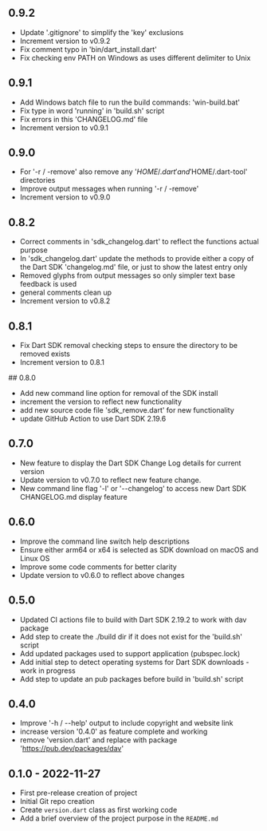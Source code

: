## 0.9.2
- Update '.gitignore' to simplify the 'key' exclusions
- Increment version to v0.9.2
- Fix comment typo in 'bin/dart_install.dart'
- Fix checking env PATH on Windows as uses different delimiter to Unix

## 0.9.1
- Add Windows batch file to run the build commands: 'win-build.bat'
- Fix type in word 'running' in 'build.sh' script
- Fix errors in this 'CHANGELOG.md' file
- Increment version to v0.9.1

## 0.9.0
- For '-r / -remove' also remove any '$HOME/.dart' and '$HOME/.dart-tool' directories
- Improve output messages when running '-r / -remove'
- Increment version to v0.9.0

## 0.8.2
- Correct comments in 'sdk_changelog.dart' to reflect the functions actual purpose
- In 'sdk_changelog.dart' update the methods to provide either a copy of the Dart SDK 'changelog.md' file, or just to show the latest entry only
- Removed glyphs from output messages so only simpler text base feedback is used
- general comments clean up
- Increment version to v0.8.2

## 0.8.1
- Fix Dart SDK removal checking steps to ensure the directory to be removed exists
- Increment version to 0.8.1

## 0.8.0
- Add new command line option for removal of the SDK install
- increment the version to reflect new functionality
- add new source code file 'sdk_remove.dart' for new functionality
- update GitHub Action to use Dart SDK 2.19.6

## 0.7.0
- New feature to display the Dart SDK Change Log details for current version
- Update version to v0.7.0 to reflect new feature change.
- New command line flag '-l' or '--changelog' to access new Dart SDK CHANGELOG.md display feature

## 0.6.0
- Improve the command line switch help descriptions
- Ensure either arm64 or x64 is selected as SDK download on macOS and Linux OS
- Improve some code comments for better clarity
- Update version to v0.6.0 to reflect above changes

## 0.5.0
- Updated CI actions file to build with Dart SDK 2.19.2 to work with dav package
- Add step to create the ./build dir if it does not exist for the 'build.sh' script
- Add updated packages used to support application (pubspec.lock)
- Add initial step to detect operating systems for Dart SDK downloads - work in progress
- Add step to update an pub packages before build in 'build.sh' script

## 0.4.0
- Improve '-h / --help' output to include copyright and website link
- increase version '0.4.0' as feature complete and working
- remove 'version.dart' and replace with package 'https://pub.dev/packages/dav'

## 0.1.0 - 2022-11-27
* First pre-release creation of project
* Initial Git repo creation
* Create `version.dart` class as first working code
* Add a brief overview of the project purpose in the `README.md`